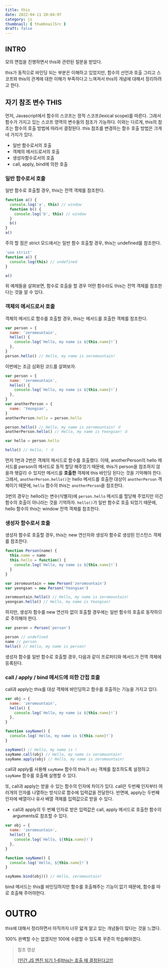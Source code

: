 ```yaml
---
title: this
date: 2022-04-11 20:04:97
category: js
thumbnail: { thumbnailSrc }
draft: false
---
```


## INTRO

모의 면접을 진행하면서 this와 관련된 질문을 받았다.

this가 동적으로 바인딩 되는 부분은 이해하고 있었지만, 함수의 선언과 호출 그리고 스코프와 this의 관계에 대한 이해가 부족하다고 느껴져서 this의 개념에 대해서 정리하려고 한다.

## 자기 참조 변수 THIS

먼저, Javascript에서 함수의 스코프는 정적 스코프(lexical scope)를 따른다. 그래서 함수가 가지고 있는 스코프 영역의 변수들의 참조가 가능하다. 이와는 다르게, this의 참조는 함수의 호출 방법에 따라서 결정된다. this 참조를 변경하는 함수 호출 방법은 크게 네 가지가 있다.

- 일반 함수로서의 호출
- 객체의 메서드로서의 호출
- 생성자함수로서의 호출
- call, apply, bind에 의한 호출

### 일반 함수로서 호출

일반 함수로 호출할 경우, this는 전역 객체를 참조한다.

```js
function a() {
  console.log('a', this) // window
  function b() {
    console.log('b', this) // window
  }
  b()
}
a()
```

주의 할 점은 strict 모드에서는 일반 함수 호출할 경우, this는 undefined를 참조한다.

```js
'use strict'
function a() {
  console.log(this) // undefined
}

a()
```

위 예제들을 살펴보면, 함수로 호출을 할 경우 어떤 함수라도 this는 전역 객체를 참조한다는 것을 알 수 있다.

### 객체의 메서드로서 호출

객체의 메서드로 함수를 호출할 경우, this는 메서드를 호출한 객체를 참조한다.

```js
var person = {
  name: 'zeromountain',
  hello() {
    console.log(`Hello, my name is ${this.name}!`)
  },
}
person.hello() // Hello, my name is zeromountain!
```

이번에는 조금 심화된 코드를 살펴보자.

```js
var person = {
  name: 'zeromountain',
  hello() {
    console.log(`Hello, my name is ${this.name}!`)
  },
}
var anotherPerson = {
  name: 'Yeongsan',
}
anotherPerson.hello = person.hello

person.hello() // Hello, my name is zeromountain! ①
anotherPerson.hello() // Hello, my name is Yeongsan! ②

var hello = person.hello

hello() // Hello, ! ③
```

먼저 1번과 2번은 객체의 메서드로 함수를 호출했다. 이때, anotherPerson의 hello 메서드를 person의 메서드로 동적 할당 해주었기 때문에, this가 person을 참조하지 않을까 헷갈리 수 있지만 메서드를 **호출한** 객체에 this 바인딩 된다는 것을 기억해야 한다. 그래서, `anotherPerson.hello()`는 hello 메서드를 호출한 대상이 `anotherPerson` 객체이기 때문에, `hello` 함수의 this는 `anotherPerson`을 참조한다.

3번의 경우는 hello라는 변수(식별자)에 `person.hello` 메서드를 할당해 주었지만 이건 함수의 호출이 아니라는 것을 기억하자. `hello()`가 일반 함수로 호출 되었기 때문에, hello 함수의 this는 window 전역 객체를 참조한다.

### 생성자 함수로서 호출

생성자 함수로 호출할 경우, this는 new 연산자와 생성자 함수로 생성된 인스턴스 객체를 참조한다.

```js
function Person(name) {
  this.name = name
  this.hello = function() {
    console.log(`Hello, my name is ${this.name}!`)
  }
}

var zeromountain = new Person('zeromountain')
var yeongsan = new Person('Yeongsan')

zeromountain.hello() // Hello, my name is zeromountain!
yeongsan.hello() // Hello, my name is Yeongsan!
```

하지만, 생성자 함수를 new 연산자 없이 호출할 경우에는 일반 함수의 호출로 동작하므로 주의해야 한다.

```js
var pseron = Person('person')

person // undefined
name // person
hello() // Hello, my name is person!
```

생성자 함수를 일반 함수로 호출할 경우, 다음과 같이 프로퍼티와 메서드가 전역 객체에 등록된다.

### call / apply / bind 메서드에 의한 간접 호출

call과 apply는 this를 대상 객체에 바인딩하고 함수를 호출하는 기능을 가지고 있다.

```js
var obj = {
  name: 'zeromountain',
  hello() {
    console.log(`Hello, my name is ${this.name}!`)
  },
}

function sayName() {
  console.log(`Hello, my name is ${this.name}!`)
}

sayName() // Hello, my name is !
sayName.call(obj) // Hello, my name is zeromountain!
sayName.apply(obj) // Hello, my name is zeromountain!
```

call과 apply를 사용해 `sayName` 함수의 this가 `obj` 객체를 참조하도록 설정하고 `sayName` 함수를 호출해 실행할 수 있다.

또, call과 apply는 받을 수 있는 함수의 인자에 차이가 있다. call은 두번째 인자부터 여러개의 인자를 나열하는 방식으로 함수에 입력값을 전달한다. 반면에, apply는 두번째 인자에 배열이나 유사 배열 객체를 입력값으로 받을 수 있다.

- call과 apply의 두 번째 인자로 받은 입력값은 call, apply 메서드로 호출한 함수의 arguments로 참조할 수 있다.

```js
var obj = {
  name: 'zeromountain',
  hello() {
    console.log(`Hello, ${this.name}!`)
  },
}

function sayName() {
  console.log(`Hello, ${this.name}!`)
}

sayName.bind(obj)() // Hello, zeromountain!
```

bind 메서드는 this를 바인딩하지만 함수를 호출해주는 기능이 없기 때문에, 함수를 따로 호출해 주어야한다.

# OUTRO

this에 대해서 정리하면서 아직까지 너무 얇게 알고 있는 개념들이 많다는 것을 느꼈다.

100% 완벽할 수는 없겠지만 100에 수렴할 수 있도록 꾸준히 학습해야겠다.

> 참조 영상
>
> [[인간 JS 엔진 되기 1-6]this는 호출 때 결정된다고!!!](https://www.youtube.com/watch?v=pgo6URFz8tc&list=PLcqDmjxt30Rt9wmSlw1u6sBYr-aZmpNB3&index=6)
